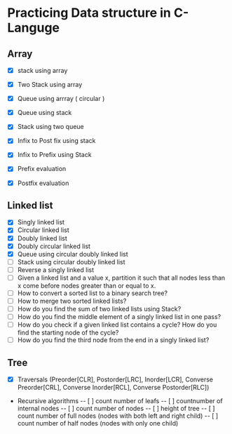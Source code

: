 # Practicing Data structure in C-Languge

## Array
- [x] stack using array
- [x] Two Stack using array
- [x] Queue using arrray ( circular )
- [x] Queue using  stack
- [x] Stack using two queue
- [x] Infix to Post fix using stack
- [x] Infix to Prefix using Stack 
- [x] Prefix evaluation
- [x] Postfix evaluation


## Linked list
- [x] Singly linked list
- [x] Circular linked list
- [x] Doubly linked list
- [x] Doubly circular linked list
- [x] Queue using circular doubly linked list
- [ ] Stack using circular doubly linked list
- [ ] Reverse a singly linked list
- [ ] Given a linked list and a value x, partition it such that all nodes less than x come before nodes greater than or equal to x.
- [ ] How to convert a sorted list to a binary search tree?
- [ ] How to merge two sorted linked lists?
- [ ] How do you find the sum of two linked lists using Stack?
- [ ] How do you find the middle element of a singly linked list in one pass?
- [ ] How do you check if a given linked list contains a cycle? How do you find the starting node of the cycle?
- [ ] How do you find the third node from the end in a singly linked list? 

## Tree
- [x] Traversals (Preorder[CLR], Postorder[LRC], Inorder[LCR], Converse Preorder[CRL], Converse Inorder[RCL], Converse Postorder[RLC])
- Recursive algorithms
-- [ ] count number of leafs
-- [ ] countnumber of internal nodes
-- [ ] count number of nodes
-- [ ] height of tree
-- [ ] count number of full nodes (nodes with both left and right child)
-- [ ] count number of half nodes (nodes with only one child)
